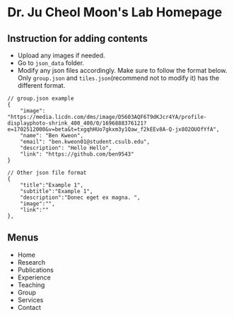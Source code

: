 # Dr. Ju Cheol Moon's Lab Homepage

## Instruction for adding contents

- Upload any images if needed.
- Go to `json_data` folder.
- Modify any json files accordingly. Make sure to follow the format below. Only `group.json` and `tiles.json`(recommend not to modify it) has the different format.

```
// group.json example
{
    "image": "https://media.licdn.com/dms/image/D5603AQF6T9dKJcr4YA/profile-displayphoto-shrink_400_400/0/1696888376121?e=1702512000&v=beta&t=txgqhHUo7gkxm3y1Qaw_f2kEEv8A-Q-jx8O2OUOfYfA",
    "name": "Ben Kweon",
    "email": "ben.kweon01@student.csulb.edu",
    "description": "Hello Hello",
    "link": "https://github.com/ben9543"
}

// Other json file format
{
    "title":"Example 1",
    "subtitle":"Example 1",
    "description":"Donec eget ex magna. ",
    "image":"",
    "link":""
},
```

## Menus

- Home
- Research
- Publications
- Experience
- Teaching
- Group
- Services
- Contact



